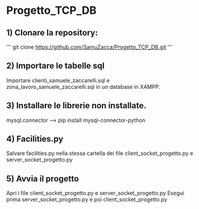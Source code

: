 # Progetto_TCP_DB

## 1) Clonare la repository:
'''
git clone https://github.com/SamuZacca/Progetto_TCP_DB.git
'''

## 2) Importare le tabelle sql
Importare clienti_samuele_zaccarelli.sql e zona_lavoro_samuele_zaccarelli.sql in un database in XAMPP.

## 3) Installare le librerie non installate.
mysql.connector --> pip install mysql-connector-python

## 4) Facilities.py 
Salvare facilities.py nella stessa cartella dei file client_socket_progetto.py e server_socket_progetto.py

## 5) Avvia il progetto
Apri i file client_socket_progetto.py e server_socket_progetto.py
Esegui prima server_socket_progetto.py e poi client_socket_progetto.py
